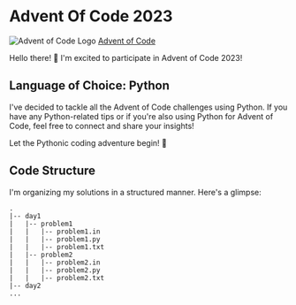 # Advent Of Code 2023

![Advent of Code Logo](https://adventofcode.com/favicon.png)
[Advent of Code](https://adventofcode.com/)

Hello there! 👋
I'm excited to participate in Advent of Code 2023!

## Language of Choice: Python

I've decided to tackle all the Advent of Code challenges using Python. If you have any Python-related tips or if you're also using Python for Advent of Code, feel free to connect and share your insights!

Let the Pythonic coding adventure begin! 🐍

## Code Structure

I'm organizing my solutions in a structured manner. Here's a glimpse:

```plaintext
.
|-- day1
|   |-- problem1
|   |   |-- problem1.in
|   |   |-- problem1.py
|   |   |-- problem1.txt
|   |-- problem2
|   |   |-- problem2.in
|   |   |-- problem2.py
|   |   |-- problem2.txt
|-- day2
...
```
